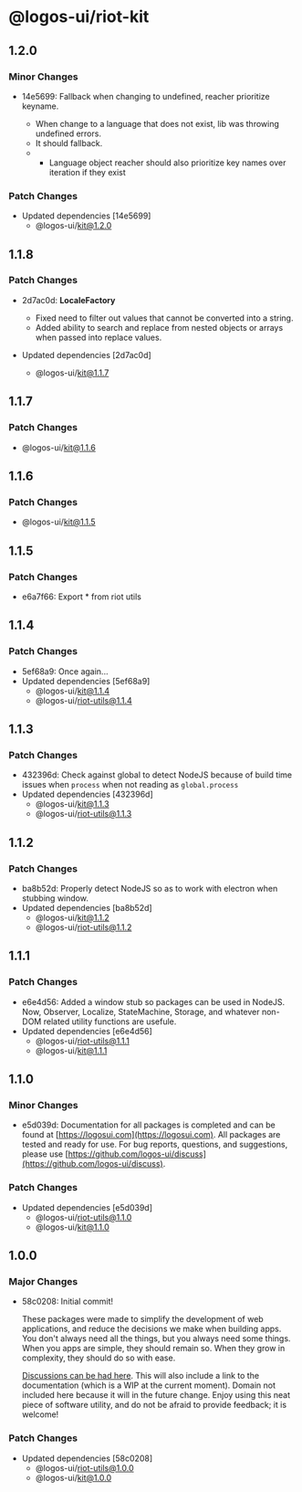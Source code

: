 # @logos-ui/riot-kit

## 1.2.0

### Minor Changes

- 14e5699: Fallback when changing to undefined, reacher prioritize keyname.

  - When change to a language that does not exist, lib was throwing undefined errors.
  - It should fallback.
  - - Language object reacher should also prioritize key names over iteration if they exist

### Patch Changes

- Updated dependencies [14e5699]
  - @logos-ui/kit@1.2.0

## 1.1.8

### Patch Changes

- 2d7ac0d: **LocaleFactory**

  - Fixed need to filter out values that cannot be converted into a string.
  - Added ability to search and replace from nested objects or arrays when passed into replace values.

- Updated dependencies [2d7ac0d]
  - @logos-ui/kit@1.1.7

## 1.1.7

### Patch Changes

- @logos-ui/kit@1.1.6

## 1.1.6

### Patch Changes

- @logos-ui/kit@1.1.5

## 1.1.5

### Patch Changes

- e6a7f66: Export \* from riot utils

## 1.1.4

### Patch Changes

- 5ef68a9: Once again...
- Updated dependencies [5ef68a9]
  - @logos-ui/kit@1.1.4
  - @logos-ui/riot-utils@1.1.4

## 1.1.3

### Patch Changes

- 432396d: Check against global to detect NodeJS because of build time issues when `process` when not reading as `global.process`
- Updated dependencies [432396d]
  - @logos-ui/kit@1.1.3
  - @logos-ui/riot-utils@1.1.3

## 1.1.2

### Patch Changes

- ba8b52d: Properly detect NodeJS so as to work with electron when stubbing window.
- Updated dependencies [ba8b52d]
  - @logos-ui/kit@1.1.2
  - @logos-ui/riot-utils@1.1.2

## 1.1.1

### Patch Changes

- e6e4d56: Added a window stub so packages can be used in NodeJS. Now, Observer, Localize, StateMachine, Storage, and whatever non-DOM related utility functions are usefule.
- Updated dependencies [e6e4d56]
  - @logos-ui/riot-utils@1.1.1
  - @logos-ui/kit@1.1.1

## 1.1.0

### Minor Changes

- e5d039d: Documentation for all packages is completed and can be found at [https://logosui.com](https://logosui.com). All packages are tested and ready for use. For bug reports, questions, and suggestions, please use [https://github.com/logos-ui/discuss](https://github.com/logos-ui/discuss).

### Patch Changes

- Updated dependencies [e5d039d]
  - @logos-ui/riot-utils@1.1.0
  - @logos-ui/kit@1.1.0

## 1.0.0

### Major Changes

- 58c0208: Initial commit!

  These packages were made to simplify the development of web applications, and reduce the decisions we make when building apps. You don't always need all the things, but you always need some things. When you apps are simple, they should remain so. When they grow in complexity, they should do so with ease.

  [Discussions can be had here](https://github.com/logos-ui/discuss). This will also include a link to the documentation (which is a WIP at the current moment). Domain not included here because it will in the future change. Enjoy using this neat piece of software utility, and do not be afraid to provide feedback; it is welcome!

### Patch Changes

- Updated dependencies [58c0208]
  - @logos-ui/riot-utils@1.0.0
  - @logos-ui/kit@1.0.0
